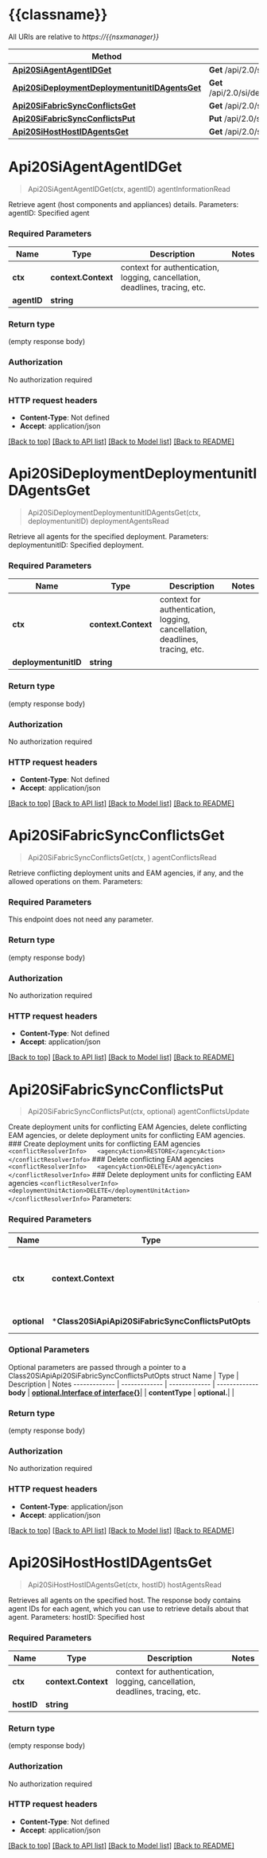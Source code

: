 # {{classname}}

All URIs are relative to *https://{{nsxmanager}}*

Method | HTTP request | Description
------------- | ------------- | -------------
[**Api20SiAgentAgentIDGet**](Class20SiApi.md#Api20SiAgentAgentIDGet) | **Get** /api/2.0/si/agent/{agentID} | agentInformationRead
[**Api20SiDeploymentDeploymentunitIDAgentsGet**](Class20SiApi.md#Api20SiDeploymentDeploymentunitIDAgentsGet) | **Get** /api/2.0/si/deployment/{deploymentunitID}/agents | deploymentAgentsRead
[**Api20SiFabricSyncConflictsGet**](Class20SiApi.md#Api20SiFabricSyncConflictsGet) | **Get** /api/2.0/si/fabric/sync/conflicts | agentConflictsRead
[**Api20SiFabricSyncConflictsPut**](Class20SiApi.md#Api20SiFabricSyncConflictsPut) | **Put** /api/2.0/si/fabric/sync/conflicts | agentConflictsUpdate
[**Api20SiHostHostIDAgentsGet**](Class20SiApi.md#Api20SiHostHostIDAgentsGet) | **Get** /api/2.0/si/host/{hostID}/agents | hostAgentsRead

# **Api20SiAgentAgentIDGet**
> Api20SiAgentAgentIDGet(ctx, agentID)
agentInformationRead

Retrieve agent (host components and appliances) details.   Parameters:  agentID: Specified agent  

### Required Parameters

Name | Type | Description  | Notes
------------- | ------------- | ------------- | -------------
 **ctx** | **context.Context** | context for authentication, logging, cancellation, deadlines, tracing, etc.
  **agentID** | **string**|  | 

### Return type

 (empty response body)

### Authorization

No authorization required

### HTTP request headers

 - **Content-Type**: Not defined
 - **Accept**: application/json

[[Back to top]](#) [[Back to API list]](../README.md#documentation-for-api-endpoints) [[Back to Model list]](../README.md#documentation-for-models) [[Back to README]](../README.md)

# **Api20SiDeploymentDeploymentunitIDAgentsGet**
> Api20SiDeploymentDeploymentunitIDAgentsGet(ctx, deploymentunitID)
deploymentAgentsRead

Retrieve all agents for the specified deployment.  Parameters:  deploymentunitID: Specified deployment.  

### Required Parameters

Name | Type | Description  | Notes
------------- | ------------- | ------------- | -------------
 **ctx** | **context.Context** | context for authentication, logging, cancellation, deadlines, tracing, etc.
  **deploymentunitID** | **string**|  | 

### Return type

 (empty response body)

### Authorization

No authorization required

### HTTP request headers

 - **Content-Type**: Not defined
 - **Accept**: application/json

[[Back to top]](#) [[Back to API list]](../README.md#documentation-for-api-endpoints) [[Back to Model list]](../README.md#documentation-for-models) [[Back to README]](../README.md)

# **Api20SiFabricSyncConflictsGet**
> Api20SiFabricSyncConflictsGet(ctx, )
agentConflictsRead

Retrieve conflicting deployment units and EAM agencies, if any, and the allowed operations on them.   Parameters:  

### Required Parameters
This endpoint does not need any parameter.

### Return type

 (empty response body)

### Authorization

No authorization required

### HTTP request headers

 - **Content-Type**: Not defined
 - **Accept**: application/json

[[Back to top]](#) [[Back to API list]](../README.md#documentation-for-api-endpoints) [[Back to Model list]](../README.md#documentation-for-models) [[Back to README]](../README.md)

# **Api20SiFabricSyncConflictsPut**
> Api20SiFabricSyncConflictsPut(ctx, optional)
agentConflictsUpdate

Create deployment units for conflicting EAM Agencies, delete conflicting EAM agencies, or delete deployment units for conflicting EAM agencies.  ### Create deployment units for conflicting EAM agencies  ``` <conflictResolverInfo>   <agencyAction>RESTORE</agencyAction> </conflictResolverInfo> ```  ### Delete conflicting EAM agencies  ``` <conflictResolverInfo>   <agencyAction>DELETE</agencyAction> </conflictResolverInfo> ```  ### Delete deployment units for conflicting EAM agencies  ``` <conflictResolverInfo>   <deploymentUnitAction>DELETE</deploymentUnitAction> </conflictResolverInfo> ```   Parameters:  

### Required Parameters

Name | Type | Description  | Notes
------------- | ------------- | ------------- | -------------
 **ctx** | **context.Context** | context for authentication, logging, cancellation, deadlines, tracing, etc.
 **optional** | ***Class20SiApiApi20SiFabricSyncConflictsPutOpts** | optional parameters | nil if no parameters

### Optional Parameters
Optional parameters are passed through a pointer to a Class20SiApiApi20SiFabricSyncConflictsPutOpts struct
Name | Type | Description  | Notes
------------- | ------------- | ------------- | -------------
 **body** | [**optional.Interface of interface{}**](interface{}.md)|  | 
 **contentType** | **optional.**|  | 

### Return type

 (empty response body)

### Authorization

No authorization required

### HTTP request headers

 - **Content-Type**: application/json
 - **Accept**: application/json

[[Back to top]](#) [[Back to API list]](../README.md#documentation-for-api-endpoints) [[Back to Model list]](../README.md#documentation-for-models) [[Back to README]](../README.md)

# **Api20SiHostHostIDAgentsGet**
> Api20SiHostHostIDAgentsGet(ctx, hostID)
hostAgentsRead

Retrieves all agents on the specified host. The response body contains agent IDs for each agent, which you can use to retrieve details about that agent.   Parameters:  hostID: Specified host  

### Required Parameters

Name | Type | Description  | Notes
------------- | ------------- | ------------- | -------------
 **ctx** | **context.Context** | context for authentication, logging, cancellation, deadlines, tracing, etc.
  **hostID** | **string**|  | 

### Return type

 (empty response body)

### Authorization

No authorization required

### HTTP request headers

 - **Content-Type**: Not defined
 - **Accept**: application/json

[[Back to top]](#) [[Back to API list]](../README.md#documentation-for-api-endpoints) [[Back to Model list]](../README.md#documentation-for-models) [[Back to README]](../README.md)

